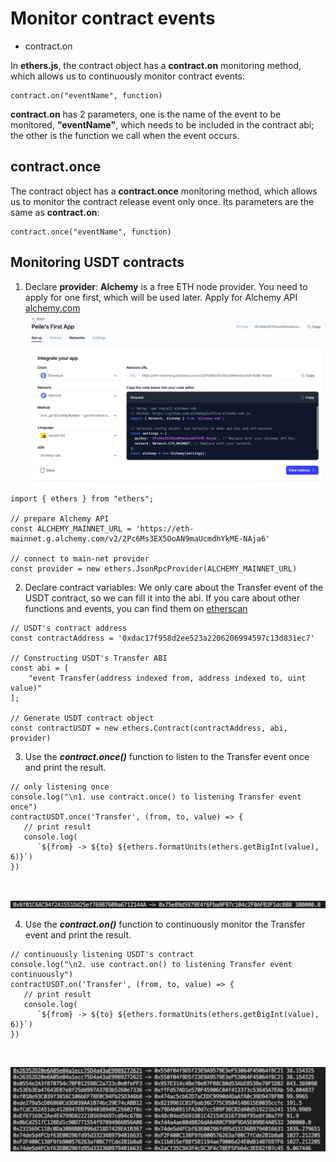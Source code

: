 # Monitor contract events

- contract.on

In **ethers.js**, the contract object has a **contract.on** monitoring method, which allows us to continuously monitor contract events:
```
contract.on("eventName", function)
```

**contract.on** has 2 parameters, one is the name of the event to be monitored, **\"eventName\"**, which needs to be included in the contract abi; the other is the function we call when the event occurs.

## contract.once

The contract object has a **contract.once** monitoring method, which allows us to monitor the contract release event only once. Its parameters are the same as **contract.on**:
```
contract.once("eventName", function)
```

## Monitoring USDT contracts

1. Declare **provider**: **Alchemy** is a free ETH node provider. You need to apply for one first, which will be used later. Apply for Alchemy API [alchemy.com](https://www.alchemy.com/)
   <br>
   ![applyAlchemyAPI](https://github.com/wls503pl/Ethers/blob/main/MonitorContractEvents/img/applyAlchemyAPI.png)<br>

```
import { ethers } from "ethers";

// prepare Alchemy API
const ALCHEMY_MAINNET_URL = 'https://eth-mainnet.g.alchemy.com/v2/2Pc6Ms3EX5OoAN9maUcmdhYkME-NAja6'

// connect to main-net provider
const provider = new ethers.JsonRpcProvider(ALCHEMY_MAINNET_URL)
```

2. Declare contract variables: We only care about the Transfer event of the USDT contract, so we can fill it into the abi. If you care about other functions and events, you can find them on [etherscan](https://etherscan.io/address/0xdac17f958d2ee523a2206206994597c13d831ec7#code)

```
// USDT's contract address
const contractAddress = '0xdac17f958d2ee523a2206206994597c13d831ec7'

// Constructing USDT's Transfer ABI
const abi = [
    "event Transfer(address indexed from, address indexed to, uint value)" 
];

// Generate USDT contract object
const contractUSDT = new ethers.Contract(contractAddress, abi, provider)
```

3. Use the ***contract.once()*** function to listen to the Transfer event once and print the result.

```
// only listening once
console.log("\n1. use contract.once() to listening Transfer event once")
contractUSDT.once('Transfer', (from, to, value) => {
   // print result
   console.log(
      `${from} -> ${to} ${ethers.formatUnits(ethers.getBigInt(value), 6)}`)
})
```
<br>

![listeningOnce](https://github.com/wls503pl/Ethers/blob/main/MonitorContractEvents/img/listeningOnce.png)<br>

4. Use the ***contract.on()*** function to continuously monitor the Transfer event and print the result.

```
// continuously listening USDT's contract
console.log("\n2. use contract.on() to listening Transfer event continuously")
contractUSDT.on('Transfer', (from, to, value) => {
   // print result
   console.log(
      `${from} -> ${to} ${ethers.formatUnits(ethers.getBigInt(value), 6)}`)
})
```
<br>

![continuouslyListening](https://github.com/wls503pl/Ethers/blob/main/MonitorContractEvents/img/continuouslyListening.png)
